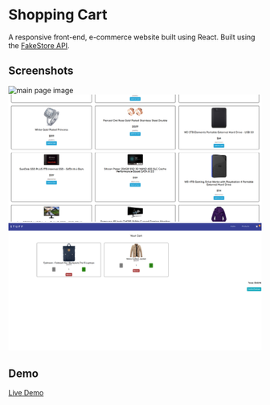 # Shopping Cart
A responsive front-end, e-commerce website built using React. 
Built using the [FakeStore API](https://fakestoreapi.com/).

## Screenshots
![main page image](https://raw.githubusercontent.com/agold95/portfolio/main/images/cart-site.png)
![product page](https://raw.githubusercontent.com/agold95/shopping-cart/main/src/styles/assets/products.png)
![cart page](https://raw.githubusercontent.com/agold95/shopping-cart/main/src/styles/assets/cart.png)

## Demo
[Live Demo](https://main--tiny-seahorse-7ae1e9.netlify.app/)
